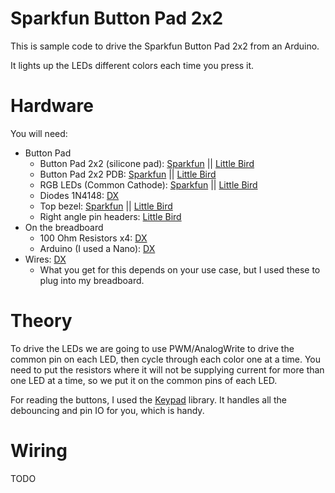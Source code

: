 Sparkfun Button Pad 2x2
=======================

This is sample code to drive the Sparkfun Button Pad 2x2 from an Arduino.

It lights up the LEDs different colors each time you press it.

Hardware
========

You will need:
 - Button Pad
   - Button Pad 2x2 (silicone pad): [Sparkfun](https://www.sparkfun.com/products/7836) || [Little Bird](http://littlebirdelectronics.com/products/button-pad-2x2-led-compatible)
   - Button Pad 2x2 PDB: [Sparkfun](https://www.sparkfun.com/products/9277) || [Little Bird](http://littlebirdelectronics.com/products/button-pad-2x2-breakout-pcb)
   - RGB LEDs (Common Cathode): [Sparkfun](https://www.sparkfun.com/products/9853) || [Little Bird](http://littlebirdelectronics.com/products/5mm-triple-output-led-rgb-common-cathode-20-pcs-pack)
   - Diodes 1N4148: [DX](http://dx.com/p/in4004-1n4148-bat85-schottky-signal-diodes-3-x-20-pcs-152549)
   - Top bezel: [Sparkfun](https://www.sparkfun.com/products/8746) || [Little Bird](http://littlebirdelectronics.com/products/button-pad-2x2-top-bezel)
   - Right angle pin headers: [Little Bird](http://littlebirdelectronics.com/products/break-away-headers-right-angle)
 - On the breadboard
   - 100 Ohm Resistors x4: [DX](http://dx.com/p/diy-1-4w-resistance-metal-film-resistors-2500-pcs-152924)
   - Arduino (I used a Nano): [DX](http://dx.com/p/arduino-nano-v3-0-81877)
 - Wires: [DX](http://dx.com/p/arduino-dupont-4-pin-male-to-female-extension-wire-cable-40cm-10-piece-pack-140523)
   - What you get for this depends on your use case, but I used these to plug into my breadboard.

Theory
======

To drive the LEDs we are going to use PWM/AnalogWrite to drive the common pin on each LED, then cycle through each color one at a time.
You need to put the resistors where it will not be supplying current for more than one LED at a time, so we put it on the common pins of each LED.


For reading the buttons, I used the [Keypad](https://github.com/Nullkraft/Keypad.git) library. It handles all the debouncing and pin IO for you, which is handy.

Wiring
======

TODO

